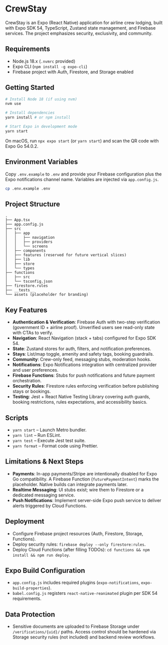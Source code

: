 # CrewStay

CrewStay is an Expo (React Native) application for airline crew lodging, built with Expo SDK 54, TypeScript, Zustand state management, and Firebase services. The project emphasizes security, exclusivity, and community.

## Requirements
- Node.js 18.x (`.nvmrc` provided)
- Expo CLI (`npm install -g expo-cli`)
- Firebase project with Auth, Firestore, and Storage enabled

## Getting Started

```bash
# Install Node 18 (if using nvm)
nvm use

# Install dependencies
yarn install # or npm install

# Start Expo in development mode
yarn start
```

On macOS, run `npx expo start` (or `yarn start`) and scan the QR code with Expo Go 54.0.2.

## Environment Variables

Copy `.env.example` to `.env` and provide your Firebase configuration plus the Expo notifications channel name. Variables are injected via `app.config.js`.

```bash
cp .env.example .env
```

## Project Structure

```
.
├── App.tsx
├── app.config.js
├── src
│   ├── app
│   │   ├── navigation
│   │   ├── providers
│   │   └── screens
│   ├── components
│   ├── features (reserved for future vertical slices)
│   ├── lib
│   ├── store
│   └── types
├── functions
│   ├── src
│   └── tsconfig.json
├── firestore.rules
├── __tests__
└── assets (placeholder for branding)
```

## Key Features
- **Authentication & Verification**: Firebase Auth with two-step verification (government ID + airline proof). Unverified users see read-only state with CTAs to verify.
- **Navigation**: React Navigation (stack + tabs) configured for Expo SDK 54.
- **State**: Zustand stores for auth, filters, and notification preferences.
- **Stays**: List/map toggle, amenity and safety tags, booking guardrails.
- **Community**: Crew-only feed, messaging stubs, moderation hooks.
- **Notifications**: Expo Notifications integration with centralized provider and user preferences.
- **Firebase Functions**: Stubs for push notifications and future payment orchestration.
- **Security Rules**: Firestore rules enforcing verification before publishing stays or bookings.
- **Testing**: Jest + React Native Testing Library covering auth guards, booking restrictions, rules expectations, and accessibility basics.

## Scripts
- `yarn start` – Launch Metro bundler.
- `yarn lint` – Run ESLint.
- `yarn test` – Execute Jest test suite.
- `yarn format` – Format code using Prettier.

## Limitations & Next Steps
- **Payments**: In-app payments/Stripe are intentionally disabled for Expo Go compatibility. A Firebase Function (`futurePaymentIntent`) marks the placeholder. Native builds can integrate payments later.
- **Realtime Messaging**: UI stubs exist; wire them to Firestore or a dedicated messaging service.
- **Push Notifications**: Implement server-side Expo push service to deliver alerts triggered by Cloud Functions.

## Deployment
- Configure Firebase project resources (Auth, Firestore, Storage, Functions).
- Deploy security rules: `firebase deploy --only firestore:rules`.
- Deploy Cloud Functions (after filling TODOs): `cd functions && npm install && npm run deploy`.

## Expo Build Configuration
- `app.config.js` includes required plugins (`expo-notifications`, `expo-build-properties`).
- `babel.config.js` registers `react-native-reanimated` plugin per SDK 54 requirements.

## Data Protection
- Sensitive documents are uploaded to Firebase Storage under `/verifications/{uid}/` paths. Access control should be hardened via Storage security rules (not included) and backend review workflows.
